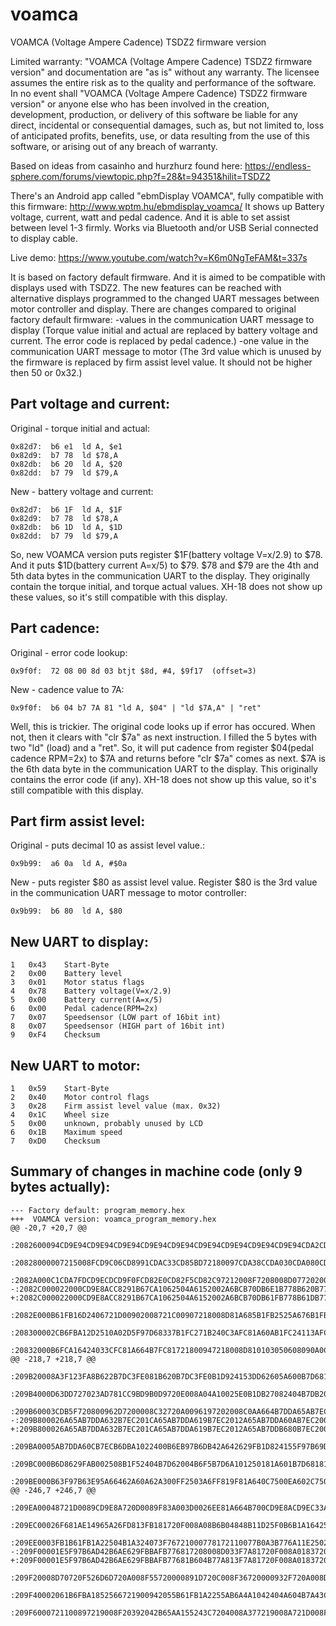 # voamca
VOAMCA (Voltage Ampere Cadence) TSDZ2 firmware version

Limited warranty: "VOAMCA (Voltage Ampere Cadence) TSDZ2 firmware version" and documentation are "as is" without any warranty. The licensee assumes the entire risk as to the quality and performance of the software. In no event shall "VOAMCA (Voltage Ampere Cadence) TSDZ2 firmware version" or anyone else who has been involved in the creation, development, production, or delivery of this software be liable for any direct, incidental or consequential damages, such as, but not limited to, loss of anticipated profits, benefits, use, or data resulting from the use of this software, or arising out of any breach of warranty.

Based on ideas from casainho and hurzhurz found here:
https://endless-sphere.com/forums/viewtopic.php?f=28&t=94351&hilit=TSDZ2

There's an Android app called "ebmDisplay VOAMCA", fully compatible with this firmware:
http://www.wptm.hu/ebmdisplay_voamca/
It shows up Battery voltage, current, watt and pedal cadence. And it is able to set assist between level 1-3 firmly. Works via Bluetooth and/or USB Serial connected to display cable.

Live demo:
https://www.youtube.com/watch?v=K6m0NgTeFAM&t=337s

It is based on factory default firmware. And it is aimed to be compatible with displays used with TSDZ2.
The new features can be reached with alternative displays programmed to the changed UART messages between motor controller and display.
There are changes compared to original factory default firmware:
-values in the communication UART message to display (Torque value initial and actual are replaced by battery voltage and current. The error code is replaced by pedal cadence.)
-one value in the communication UART message to motor (The 3rd value which is unused by the firmware is replaced by firm assist level value. It should not be higher then 50 or 0x32.)

Part voltage and current:
-------------------------
Original - torque initial and actual:
```
0x82d7:	 b6 e1	ld A, $e1
0x82d9:	 b7 78	ld $78,A
0x82db:	 b6 20	ld A, $20
0x82dd:	 b7 79	ld $79,A
```

New - battery voltage and current:
```
0x82d7:	 b6 1F	ld A, $1F
0x82d9:	 b7 78	ld $78,A
0x82db:	 b6 1D	ld A, $1D
0x82dd:	 b7 79	ld $79,A
```

So, new VOAMCA version puts register $1F(battery voltage V=x/2.9) to $78. And it puts $1D(battery current A=x/5) to $79.
$78 and $79 are the 4th and 5th data bytes in the communication UART to the display. 
They originally contain the torque initial, and torque actual values. XH-18 does not show up these values, so it's still compatible with this display.


Part cadence:
-------------
Original - error code lookup:
```
0x9f0f:	 72 08 00 8d 03	btjt $8d, #4, $9f17  (offset=3)
```

New - cadence value to 7A:
```
0x9f0f:	 b6 04 b7 7A 81	"ld A, $04" | "ld $7A,A" | "ret"
```

Well, this is trickier. The original code looks up if error has occured. When not, then it clears with "clr $7a" as next instruction.
I filled the 5 bytes with two "ld" (load) and a "ret". So, it will put cadence from register $04(pedal cadence RPM=2x) to $7A and returns before "clr $7a" comes as next.
$7A is the 6th data byte in the communication UART to the display.
This originally contains the error code (if any). XH-18 does not show up this value, so it's still compatible with this display.


Part firm assist level:
-----------------------
Original - puts decimal 10 as assist level value.:
```
0x9b99:	 a6 0a	ld A, #$0a
```

New - puts register $80 as assist level value. Register $80 is the 3rd value in the communication UART message to motor controller:
```
0x9b99:	 b6 80	ld A, $80
```

New UART to display:
--------------------
```
1	0x43	Start-Byte
2	0x00	Battery level
3	0x01	Motor status flags
4	0x78	Battery voltage(V=x/2.9)
5	0x00	Battery current(A=x/5)
6	0x00	Pedal cadence(RPM=2x)
7	0x07	Speedsensor (LOW part of 16bit int)
8	0x07	Speedsensor (HIGH part of 16bit int)
9	0xF4	Checksum
```

New UART to motor:
--------------------
```
1	0x59	Start-Byte
2	0x40	Motor control flags
3	0x28	Firm assist level value (max. 0x32)
4	0x1C	Wheel size
5	0x00	unknown, probably unused by LCD
6	0x1B	Maximum speed
7	0xD0	Checksum
```

Summary of changes in machine code (only 9 bytes actually):
-----------------------------------------------------------
```
--- Factory default: program_memory.hex
+++  VOAMCA version: voamca_program_memory.hex
@@ -20,7 +20,7 @@
 :2082600094CD9E94CD9E94CD9E94CD9E94CD9E94CD9E94CD9E94CD9E94CD9E94CDA2CD2017
 :20828000007215008FCD9C06CD8991CDAC33CD85BD72180097CDA38CCDA030CDA080CDA79C
 :2082A000C1CDA7FDCD9ECDCD9F0FCD82E0CD82F5CD82C97212008F7208008D077202008F2A
-:2082C000022000CD9E8ACC8291B67CA1062504A6152002A6BCB70DB6E1B778B620B7798156
+:2082C000022000CD9E8ACC8291B67CA1062504A6152002A6BCB70DB61FB778B61DB779811B
 :2082E000B61FB16D2406721D00902008721C00907218008D81A685B1FB2525A676B1FB2556
 :208300002CB6FBA12D2510A02D5F97D68337B1FC271B240C3AFC81A60AB1FC24113AFC810B
 :20832000B6FCA16424033CFC81A664B7FC81721800947218008D810103050608090A0C0D6F
@@ -218,7 +218,7 @@
 :209B20008A3F123FA8B622B7DC3FE081B620B7DC3FE0B1D924153DD62605A600B7D6813AE1
 :209B4000D63DD727023AD781CC9BD9B0D9720E008A04A10025E0B1DB27082404B7DB20004E
 :209B60003CDB5F720800962D7200008C32720A0096197202008C0AA664B7DDA65AB7EC206C
-:209B800026A65AB7DDA632B7EC201CA65AB7DDA619B7EC2012A65AB7DDA60AB7EC2008A677
+:209B800026A65AB7DDA632B7EC201CA65AB7DDA619B7EC2012A65AB7DDB680B7EC2008A6F1
 :209BA0005AB7DDA60CB7ECB6DBA1022400B6EB97B6DB42A642629FB1D824155F97B69D42C9
 :209BC000B6D8629FAB002508B1F52404B7D62004B6F5B7D6A101250181A601B7D681815F89
 :209BE000B63F97B63E95A66462A60A62A300FF2503A6FF819F81A640C7500EA602C75013E5
@@ -246,7 +246,7 @@
 :209EA00048721D0089CD9E8A720D0089F83A003D0026EE81A664B700CD9E8ACD9EC33A0023
 :209EC00026F681AE14965A26FD813FB181720F008A08B6B04848B11D25F0B6B1A16425ECB5
 :209EE0003FB1B61FB1A22504B1A324073F76721000778172110077B0A3B776A11E2502A66D
-:209F00001E5F97B6AD42B6AE629FBBAFB776817208008D033F7A81720F008A0183720600C0
+:209F00001E5F97B6AD42B6AE629FBBAFB77681B604B77A813F7A81720F008A01837206005E
 :209F20008D70720F526D6D720A008F55720000891D720C008F36720000932F720A008D2A55
 :209F40002061B6FBA1852566721900942055B61FB1A2255AB6A4A1042404A604B7A43CA4D7
 :209F6000721100897219008F20392042B65AA155243C7204008A377219008A721D008F2010
```
